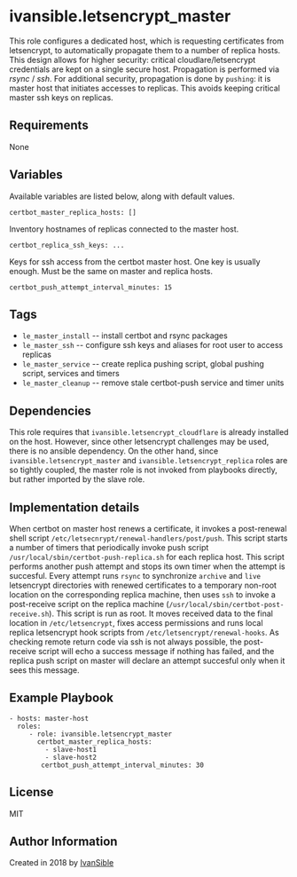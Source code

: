 # ivansible.letsencrypt_master

This role configures a dedicated host, which is requesting
certificates from letsencrypt, to automatically propagate them to a number
of replica hosts. This design allows for higher security: critical
cloudlare/letsencrypt credentials are kept on a single secure host.
Propagation is performed via _rsync_ / _ssh_. For additional security,
propagation is done by `pushing`: it is master host that initiates
accesses to replicas. This avoids keeping critical master ssh keys
on replicas.


## Requirements

None


## Variables

Available variables are listed below, along with default values.

    certbot_master_replica_hosts: []
Inventory hostnames of replicas connected to the master host.

    certbot_replica_ssh_keys: ...
Keys for ssh access from the certbot master host. One key is usually enough.
Must be the same on master and replica hosts.

    certbot_push_attempt_interval_minutes: 15


## Tags

- `le_master_install` -- install certbot and rsync packages
- `le_master_ssh` -- configure ssh keys and aliases
                     for root user to access replicas
- `le_master_service` -- create replica pushing script,
                         global pushing script, services and timers
- `le_master_cleanup` -- remove stale certbot-push service and timer units


## Dependencies

This role requires that `ivansible.letsencrypt_cloudflare` is already
installed on the host. However, since other letsencrypt challenges
may be used, there is no ansible dependency. On the other hand, since
`ivansible.letsencrypt_master` and `ivansible.letsencrypt_replica` roles
are so tightly coupled, the master role is not invoked from playbooks
directly, but rather imported by the slave role.


## Implementation details

When certbot on master host renews a certificate, it invokes a post-renewal
shell script `/etc/letsecnrypt/renewal-handlers/post/push`.
This script starts a number of timers that periodically invoke push script
`/usr/local/sbin/certbot-push-replica.sh` for each replica host.
This script performs another push attempt and stops its own timer when
the attempt is succesful. Every attempt runs `rsync` to synchronize
`archive` and `live` letsencrypt directories with renewed certificates
to a temporary non-root location on the corresponding replica machine,
then uses `ssh` to invoke a post-receive script on the replica machine
(`/usr/local/sbin/certbot-post-receive.sh`). This script is run as root.
It moves received data to the final location in `/etc/letsencrypt`, fixes
access permissions and runs local replica letsencrypt hook scripts from
`/etc/letsencrypt/renewal-hooks`. As checking remote return code via ssh
is not always possible, the post-receive script will echo a success message
if nothing has failed, and the replica push script on master will declare
an attempt succesful only when it sees this message.


## Example Playbook

    - hosts: master-host
      roles:
         - role: ivansible.letsencrypt_master
           certbot_master_replica_hosts:
             - slave-host1
             - slave-host2
            certbot_push_attempt_interval_minutes: 30


## License

MIT

## Author Information

Created in 2018 by [IvanSible](https://github.com/ivansible)
